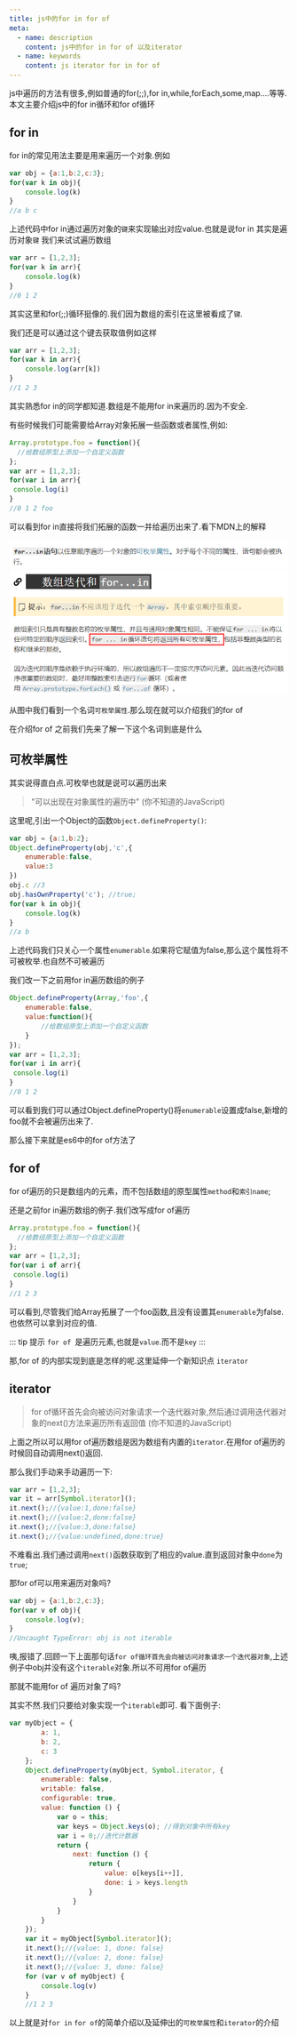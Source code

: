 ```yaml
---
title: js中的for in for of
meta:
  - name: description
    content: js中的for in for of 以及iterator
  - name: keywords
    content: js iterator for in for of 
---
```

js中遍历的方法有很多,例如普通的for(;;),for in,while,forEach,some,map....等等.
本文主要介绍js中的for in循环和for of循环

## for in
for in的常见用法主要是用来遍历一个对象.例如
```js
var obj = {a:1,b:2,c:3};
for(var k in obj){
    console.log(k)
}
//a b c
```
上述代码中for in通过遍历对象的`键`来实现输出对应value.也就是说for in 其实是遍历对象`键`
我们来试试遍历数组
```js
var arr = [1,2,3];
for(var k in arr){
    console.log(k)
}
//0 1 2
```
其实这里和for(;;)循环挺像的.我们因为数组的索引在这里被看成了`键`.

我们还是可以通过这个键去获取值例如这样
```js
var arr = [1,2,3];
for(var k in arr){
    console.log(arr[k])
}
//1 2 3
```
其实熟悉for in的同学都知道.数组是不能用for in来遍历的.因为不安全.

有些时候我们可能需要给Array对象拓展一些函数或者属性,例如:
```js
Array.prototype.foo = function(){
  //给数组原型上添加一个自定义函数
};
var arr = [1,2,3];
for(var i in arr){
 console.log(i)
}
//0 1 2 foo
```
可以看到for in直接将我们拓展的函数一并给遍历出来了.看下MDN上的解释

![for1](../public/img/for/for1.png)
![for2](../public/img/for/for2.png)

从图中我们看到一个名词`可枚举属性`.那么现在就可以介绍我们的for of

在介绍for of 之前我们先来了解一下这个名词到底是什么

## 可枚举属性

其实说得直白点.可枚举也就是说可以遍历出来

> "可以出现在对象属性的遍历中" (你不知道的JavaScript)

这里呢,引出一个Object的函数`Object.defineProperty()`:

```js
var obj = {a:1,b:2};
Object.defineProperty(obj,'c',{
    enumerable:false,   
    value:3    
})
obj.c //3
obj.hasOwnProperty('c'); //true;
for(var k in obj){
    console.log(k)
}
//a b
```
上述代码我们只关心一个属性`enumerable`.如果将它赋值为false,那么这个属性将不可被枚举.也自然不可被遍历

我们改一下之前用for in遍历数组的例子

```js
Object.defineProperty(Array,'foo',{
    enumerable:false,
    value:function(){
        //给数组原型上添加一个自定义函数
    }
});
var arr = [1,2,3];
for(var i in arr){
 console.log(i)
}
//0 1 2
```
可以看到我们可以通过Object.defineProperty()将`enumerable`设置成false,新增的foo就不会被遍历出来了.

那么接下来就是es6中的for of方法了

## for of

for of遍历的只是数组内的元素，而不包括数组的原型属性`method`和`索引name`;

还是之前for in遍历数组的例子.我们改写成for of遍历

```js
Array.prototype.foo = function(){
  //给数组原型上添加一个自定义函数
};
var arr = [1,2,3];
for(var i of arr){
 console.log(i)
}
//1 2 3
```
可以看到,尽管我们给Array拓展了一个foo函数,且没有设置其`enumerable`为false.也依然可以拿到对应的值.

::: tip 提示
 `for of `是遍历元素,也就是`value`.而不是`key`
:::

那,for of 的内部实现到底是怎样的呢.这里延伸一个新知识点 `iterator`

## iterator

> for of循环首先会向被访问对象请求一个迭代器对象,然后通过调用迭代器对象的next()方法来遍历所有返回值 (你不知道的JavaScript)

上面之所以可以用for of遍历数组是因为数组有内置的`iterator`.在用for of遍历的时候回自动调用next()返回.

那么我们手动来手动遍历一下:

```js
var arr = [1,2,3];
var it = arr[Symbol.iterator]();
it.next();//{value:1,done:false}
it.next();//{value:2,done:false}
it.next();//{value:3,done:false}
it.next();//{value:undefined,done:true}
```
不难看出.我们通过调用`next()`函数获取到了相应的value.直到返回对象中`done`为`true`;

那for of可以用来遍历对象吗?

```js
var obj = {a:1,b:2,c:3};
for(var v of obj){
    console.log(v);
}
//Uncaught TypeError: obj is not iterable
```
咦,报错了.回顾一下上面那句话`for of循环首先会向被访问对象请求一个迭代器对象`,上述例子中obj并没有这个`iterable`对象.所以不可用for of遍历

那就不能用for of 遍历对象了吗?

其实不然.我们只要给对象实现一个`iterable`即可. 看下面例子:

```js
var myObject = {
        a: 1,
        b: 2,
        c: 3
    };
    Object.defineProperty(myObject, Symbol.iterator, {
        enumerable: false,
        writable: false,
        configurable: true,
        value: function () {
            var o = this;
            var keys = Object.keys(o); //得到对象中所有key
            var i = 0;//迭代计数器
            return {
                next: function () {
                    return {
                        value: o[keys[i++]],
                        done: i > keys.length
                    }
                }
            }
        }
    });
    var it = myObject[Symbol.iterator]();
    it.next();//{value: 1, done: false}
    it.next();//{value: 2, done: false}
    it.next();//{value: 3, done: false}
    for (var v of myObject) {
        console.log(v)
    }
    //1 2 3
```
以上就是对`for in` `for of`的简单介绍以及延伸出的`可枚举属性`和`iterator`的介绍
